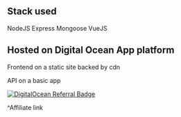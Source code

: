 ## Stack used

NodeJS
Express
Mongoose
VueJS

## Hosted on Digital Ocean App platform

Frontend on a static site backed by cdn

API on a basic app

[![DigitalOcean Referral Badge](https://web-platforms.sfo2.cdn.digitaloceanspaces.com/WWW/Badge%201.svg)](https://www.digitalocean.com/?refcode=4b3af3f7aabc&utm_campaign=Referral_Invite&utm_medium=Referral_Program&utm_source=badge)

^Affiliate link
